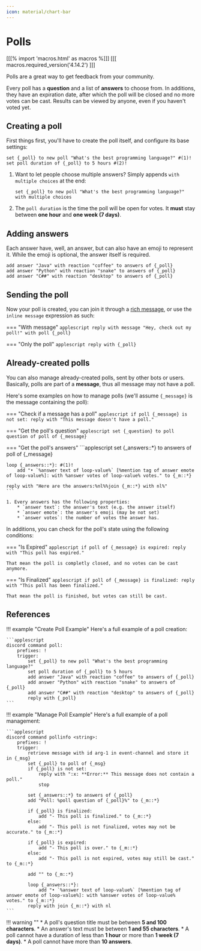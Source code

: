 ```yaml
---
icon: material/chart-bar
---
```


# Polls

[[[% import 'macros.html' as macros %]]]
[[[ macros.required_version('4.14.2') ]]]

Polls are a great way to get feedback from your community. 

Every poll has a **question** and a list of **answers** to choose from. In additions, they have an expiration date, after which the poll will be closed and no more votes can be cast. Results can be viewed by anyone, even if you haven't voted yet.

## Creating a poll

First things first, you'll have to create the poll itself, and configure its base settings:

```applescript
set {_poll} to new poll "What's the best programming language?" #(1)!
set poll duration of {_poll} to 5 hours #(2)!
```

1. Want to let people choose multiple answers? Simply appends `with multiple choices` at the end:
    ```applescript
    set {_poll} to new poll "What's the best programming language?" with multiple choices
    ```
2. The `poll duration` is the time the poll will be open for votes. It **must** stay between __one hour__ and __one week (7 days)__.

## Adding answers

Each answer have, well, an answer, but can also have an emoji to represent it. While the emoji is optional, the answer itself is required.

```applescript
add answer "Java" with reaction "coffee" to answers of {_poll}
add answer "Python" with reaction "snake" to answers of {_poll}
add answer "C##" with reaction "desktop" to answers of {_poll}
```

## Sending the poll

Now your poll is created, you can join it through a [rich message](../advanced-stuff/advanced-messages.md#add-poll "Advanced Messages"), or use the `inline message` expression as such:

=== "With message"
    ```applescript
    reply with message "Hey, check out my poll!" with poll {_poll}
    ```

=== "Only the poll"
    ```applescript
    reply with {_poll}
    ```

## Already-created polls

You can also manage already-created polls, sent by other bots or users. Basically, polls are part of a **message**, thus all message may not have a poll. 

Here's some examples on how to manage polls (we'll assume `{_message}` is the message containing the poll):

=== "Check if a message has a poll"
    ```applescript
    if poll {_message} is not set:
        reply with "This message doesn't have a poll."
    ```

=== "Get the poll's question"
    ```applescript
    set {_question} to poll question of poll of {_message}
    ```

=== "Get the poll's answers"
    ```applescript
    set {_answers::*} to answers of poll of {_message}

    loop {_answers::*}: #(1)!
        add "• `%answer text of loop-value%` [%mention tag of answer emote of loop-value%]: with %answer votes of loop-value% votes." to {_m::*}

    reply with "Here are the answers:%nl%%join {_m::*} with nl%"
    ```
    
    1. Every answers has the following properties:
        * `answer text`: the answer's text (e.g. the answer itself)
        * `answer emote`: the answer's emoji (may be not set)
        * `answer votes`: the number of votes the answer has.

In additions, you can check for the poll's state using the following conditions:

=== "Is Expired"
    ```applescript
    if poll of {_message} is expired:
        reply with "This poll has expired."
    ```

    That mean the poll is completly closed, and no votes can be cast anymore.

=== "Is Finalized"
    ```applescript
    if poll of {_message} is finalized:
        reply with "This poll has been finalized."
    ```

    That mean the poll is finished, but votes can still be cast.

## References

!!! example "Create Poll Example"
    Here's a full example of a poll creation:

    ```applescript
    discord command poll:
        prefixes: !
        trigger:
            set {_poll} to new poll "What's the best programming language?"
            set poll duration of {_poll} to 5 hours
            add answer "Java" with reaction "coffee" to answers of {_poll}
            add answer "Python" with reaction "snake" to answers of {_poll}
            add answer "C##" with reaction "desktop" to answers of {_poll}
            reply with {_poll}
    ```

!!! example "Manage Poll Example"
    Here's a full example of a poll management:

    ```applescript
    discord command pollinfo <string>:
        prefixes: !
        trigger:
            retrieve message with id arg-1 in event-channel and store it in {_msg}
            set {_poll} to poll of {_msg}
            if {_poll} is not set:
                reply with ":x: **Error:** This message does not contain a poll."
                stop
    
            set {_answers::*} to answers of {_poll}
            add "Poll: %poll question of {_poll}%" to {_m::*}
            
            if {_poll} is finalized:
                add "- This poll is finalized." to {_m::*}
            else:
                add "- This poll is not finalized, votes may not be accurate." to {_m::*}
            
            if {_poll} is expired:
                add "- This poll is over." to {_m::*}
            else:
                add "- This poll is not expired, votes may still be cast." to {_m::*}
    
            add "" to {_m::*}
    
            loop {_answers::*}:
                add "• `%answer text of loop-value%` [%mention tag of answer emote of loop-value%]: with %answer votes of loop-value% votes." to {_m::*}
            reply with join {_m::*} with nl
    ```

!!! warning ""
    * A poll's question title must be between **5 and 100 characters**.
    * An answer's text must be between **1 and 55 characters**.
    * A poll cannot have a duration of less than **1 hour** or more than **1 week (7 days)**.
    * A poll cannot have more than **10 answers**.